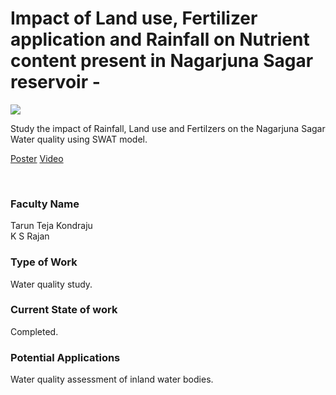 # Impact of Land use, Fertilizer application and Rainfall on Nutrient content present in Nagarjuna Sagar reservoir -

![](https://i.imgur.com/Sf7MemC.png)

Study the impact of Rainfall, Land use and Fertilzers on the Nagarjuna Sagar Water quality using SWAT model.

[Poster](12.%20Impact%20of%20Land%20use%2C%20Fertilizer%20application%20and%20Rainfall%20on%20Nutrient%20content%20present%20in%20Nagarjuna%20Sagar%20reservoir%20-.pdf)
[Video](https://rndshowcase.iiit.ac.in/tto/TTO_website_data/Videos/259.mp4)

<br>


### Faculty Name

Tarun Teja Kondraju<br>
K S Rajan


### Type of Work

Water quality study.


### Current State of work

Completed.


### Potential Applications

Water quality assessment of inland water bodies.
